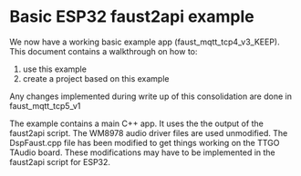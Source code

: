# Basic ESP32 faust2api example

We now have a working basic example app (faust_mqtt_tcp4_v3_KEEP). This document contains a walkthrough on how to:  

  1. use this example
  2. create a project based on this example
 
Any changes implemented during write up of this consolidation are done in faust_mqtt_tcp5_v1

The example contains a main C++ app. It uses the the output of the faust2api script. The WM8978 audio driver files are used unmodified. The DspFaust.cpp file has been modified to get things working on the TTGO TAudio board. These modifications may have to be implemented in the faust2api script for ESP32.

  

